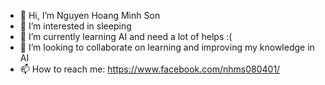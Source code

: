 - 👋 Hi, I’m Nguyen Hoang Minh Son
- 👀 I’m interested in sleeping
- 🌱 I’m currently learning AI and need a lot of helps :(
- 💞️ I’m looking to collaborate on learning and improving my knowledge in AI
- 📫 How to reach me: https://www.facebook.com/nhms080401/

<!---
SonNguyen0804/SonNguyen0804 is a ✨ special ✨ repository because its `README.md` (this file) appears on your GitHub profile.
You can click the Preview link to take a look at your changes.
--->
